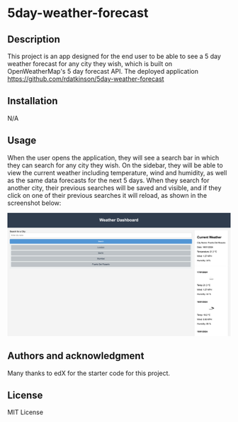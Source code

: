 # 5day-weather-forecast

## Description
This project is an app designed for the end user to be able to see a 5 day weather forecast for any city they wish, which is built on OpenWeatherMap's 5 day forecast API. The deployed application https://github.com/rdatkinson/5day-weather-forecast

## Installation
N/A

## Usage
When the user opens the application, they will see a search bar in which they can search for any city they wish. On the sidebar, they will be able to view the current weather including temperature, wind and humidity, as well as the same data forecasts for the next 5 days. When they search for another city, their previous searches will be saved and visible, and if they click on one of their previous searches it will reload, as shown in the screenshot below:

![Alt text](<Screenshot 2024-01-16 at 21.19.15.png>)

## Authors and acknowledgment
Many thanks to edX for the starter code for this project.

## License
MIT License
